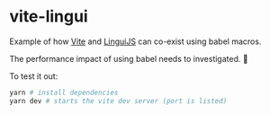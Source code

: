 # vite-lingui

Example of how [Vite](https://vitejs.dev/) and [LinguiJS](https://lingui.js.org/) can co-exist using babel macros.

The performance impact of using babel needs to investigated. 🔎

To test it out:

```sh
yarn # install dependencies
yarn dev # starts the vite dev server (port is listed)
```

